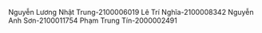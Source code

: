 Nguyễn Lương Nhật Trung-2100006019
Lê Trí Nghĩa-2100008342
Nguyễn Anh Sơn-2100011754
Phạm Trung Tín-2000002491 
